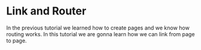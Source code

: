 # Link and Router

In the previous tutorial we learned how to create pages and we know how routing works. In this tutorial we are gonna learn how we can link from page to page.






<script type="application/ld+json">

    {
      "@context": "https://schema.org/",
      "@type": "Recipe",
      "name": "Party Coffee Cake",
      "author": {
        "@type": "Person",
        "name": "Mary Stone"
      },
      "datePublished": "2018-03-10",
      "description": "This coffee cake is awesome and perfect for parties.",
      "prepTime": "PT20M"
    }
    
</script>
